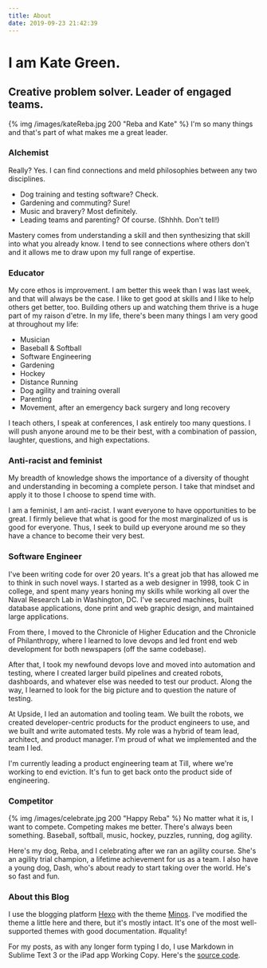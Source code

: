 ```yaml
---
title: About
date: 2019-09-23 21:42:39
---
```


# I am Kate Green.
## Creative problem solver. Leader of engaged teams.

{% img /images/kateReba.jpg 200 "Reba and Kate" %}
I'm so many things and that's part of what makes me a great leader.

### Alchemist
Really? Yes. I can find connections and meld philosophies between any two disciplines. 
* Dog training and testing software? Check.
* Gardening and commuting? Sure!
* Music and bravery? Most definitely.
* Leading teams and parenting? Of course. (Shhhh. Don't tell!)

Mastery comes from understanding a skill and then synthesizing that skill into what you already know. I tend to see connections where others don't and it allows me to draw upon my full range of expertise.

### Educator
My core ethos is improvement. I am better this week than I was last week, and that will always be the case. I like to get good at skills and I like to help others get better, too. Building others up and watching them thrive is a huge part of my raison d'etre. In my life, there's been many things I am very good at throughout my life:

* Musician
* Baseball & Softball
* Software Engineering
* Gardening
* Hockey
* Distance Running
* Dog agility and training overall
* Parenting
* Movement, after an emergency back surgery and long recovery

I teach others, I speak at conferences, I ask entirely too many questions. I will push anyone around me to be their best, with a combination of passion, laughter, questions, and high expectations.

### Anti-racist and feminist
My breadth of knowledge shows the importance of a diversity of thought and understanding in becoming a complete person. I take that mindset and apply it to those I choose to spend time with. 

I am a feminist, I am anti-racist. I want everyone to have opportunities to be great. I firmly believe that what is good for the most marginalized of us is good for everyone. Thus, I seek to build up everyone around me so they have a chance to become their very best. 

### Software Engineer
I've been writing code for over 20 years. It's a great job that has allowed me to think in such novel ways. I started as a web designer in 1998, took C in college, and spent many years honing my skills while working all over the Naval Research Lab in Washington, DC. I've secured machines, built database applications, done print and web graphic design, and maintained large applications. 

From there, I moved to the Chronicle of Higher Education and the Chronicle of Philanthropy, where I learned to love devops and led front end web development for both newspapers (off the same codebase). 

After that, I took my newfound devops love and moved into automation and testing, where I created larger build pipelines and created robots, dashboards, and whatever else was needed to test our product. Along the way, I learned to look for the big picture and to question the nature of testing. 

At Upside, I led an automation and tooling team. We built the robots, we created developer-centric products for the product engineers to use, and we built and write automated tests. My role was a hybrid of team lead, architect, and product manager. I'm proud of what we implemented and the team I led.

I'm currently leading a product engineering team at Till, where we're working to end eviction. It's fun to get back onto the product side of engineering.

### Competitor
{% img /images/celebrate.jpg 200 "Happy Reba" %}
No matter what it is, I want to compete. Competing makes me better. There's always been something. Baseball, softball, music, hockey, puzzles, running, dog agility.

Here's my dog, Reba, and I celebrating after we ran an agility course. She's an agility trial champion, a lifetime achievement for us as a team. I also have a young dog, Dash, who's about ready to start taking over the world. He's so fast and fun.

### About this Blog
I use the blogging platform [Hexo](http://hexo.io/) with the theme [Minos](http://github.com/ppoffice/hexo-theme-minos). I've modified the theme a little here and there, but it's mostly intact. It's one of the most well-supported themes with good documentation. #quality!

For my posts, as with any longer form typing I do, I use Markdown in Sublime Text 3 or the iPad app Working Copy. Here's the [source code](https://github.com/4kategreen/blog).